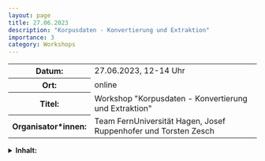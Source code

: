 ```yaml
---
layout: page
title: 27.06.2023
description: "Korpusdaten - Konvertierung und Extraktion"
importance: 3
category: Workshops
---
```


<table>
    <tr>
      <th>Datum: </th>
      <td>27.06.2023, 12-14 Uhr</td>
    </tr>
     <tr>
      <th>Ort: </th>
      <td>online</td>
    </tr>
    <tr>
      <th>Titel: </th>
      <td>Workshop "Korpusdaten - Konvertierung und Extraktion"</td>
    </tr>
    <tr>
      <th>Organisator*innen: </th>
      <td>Team FernUniversität Hagen, Josef Ruppenhofer und Torsten Zesch</td>
    </tr>
</table>

<details>
  <summary><b>Inhalt:</b></summary>
  <div>
  <p>
  Der Workshop richtet sich an alle, die sich für technische Aspekte der Korpusaufbereitung und -nutzung interessieren. Zentrale Gegenstände sind die Betrachtung verschiedener Daten- und Dateiformate (z.B. XML, JSON, PDF, Word oder Excel) hinsichtlich ihrer Eignung als Speicher- oder Verarbeitungsformate und der Umgang mit Zeichensätzen und -codes, darunter Unicode. In einem praktischen Teil haben die Teilnehmer:innen Gelegenheit, die Verwendung von regulären Ausdrücken zum Zweck der Informationsextraktion aus Plain text-Daten beziehungsweise zur Umformatierung solcher Daten einzuüben. </p>
  </div>
</details>

